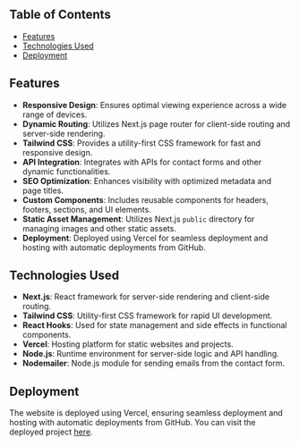 ## Table of Contents

- [Features](#features)
- [Technologies Used](#technologies-used)
- [Deployment](#deployment)

## Features

- **Responsive Design**: Ensures optimal viewing experience across a wide range of devices.
- **Dynamic Routing**: Utilizes Next.js page router for client-side routing and server-side rendering.
- **Tailwind CSS**: Provides a utility-first CSS framework for fast and responsive design.
- **API Integration**: Integrates with APIs for contact forms and other dynamic functionalities.
- **SEO Optimization**: Enhances visibility with optimized metadata and page titles.
- **Custom Components**: Includes reusable components for headers, footers, sections, and UI elements.
- **Static Asset Management**: Utilizes Next.js `public` directory for managing images and other static assets.
- **Deployment**: Deployed using Vercel for seamless deployment and hosting with automatic deployments from GitHub.

## Technologies Used

- **Next.js**: React framework for server-side rendering and client-side routing.
- **Tailwind CSS**: Utility-first CSS framework for rapid UI development.
- **React Hooks**: Used for state management and side effects in functional components.
- **Vercel**: Hosting platform for static websites and projects.
- **Node.js**: Runtime environment for server-side logic and API handling.
- **Nodemailer**: Node.js module for sending emails from the contact form.

## Deployment

The website is deployed using Vercel, ensuring seamless deployment and hosting with automatic deployments from GitHub. You can visit the deployed project [here](https://portfolio-tailwind-next-js.vercel.app/).
